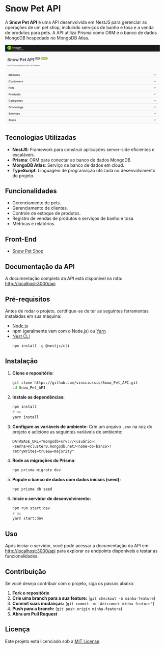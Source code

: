 # Snow Pet API

A **Snow Pet API** é uma API desenvolvida em NestJS para gerenciar as operações de um pet shop, incluindo serviços de banho e tosa e a venda de produtos para pets. A API utiliza Prisma como ORM e o banco de dados MongoDB hospedado no MongoDB Atlas.

![Imagem da API](public/screenshot.png)

## Tecnologias Utilizadas

- **NestJS**: Framework para construir aplicações server-side eficientes e escaláveis.
- **Prisma**: ORM para conectar ao banco de dados MongoDB.
- **MongoDB Atlas**: Serviço de banco de dados em cloud.
- **TypeScript**: Linguagem de programação utilizada no desenvolvimento do projeto.

## Funcionalidades

- Gerenciamento de pets.
- Gerenciamento de clientes.
- Controle de estoque de produtos.
- Registro de vendas de produtos e serviços de banho e tosa.
- Métricas e relatórios.

## Front-End

- [Snow Pet Shop](github.com/viniciussis/snow_pet)

## Documentação da API

A documentação completa da API está disponível na rota: [http://localhost:3000/api](http://localhost:3000/api)

## Pré-requisitos

Antes de rodar o projeto, certifique-se de ter as seguintes ferramentas instaladas em sua máquina:

- [Node.js](https://nodejs.org/en/download/)
- npm (geralmente vem com o Node.js) ou [Yarn](https://classic.yarnpkg.com/en/docs/install/)
- [Nest CLI](https://docs.nestjs.com/cli/overview)
  ```bash
  npm install -g @nestjs/cli
  ```

## Instalação

1. **Clone o repositório:**

   ```bash
   git clone https://github.com/viniciussis/Snow_Pet_API.git
   cd Snow_Pet_API
   ```

2. **Instale as dependências:**

   ```bash
   npm install
   # ou
   yarn install
   ```

3. **Configure as variáveis de ambiente:**
   Crie um arquivo `.env` na raiz do projeto e adicione as seguintes variáveis de ambiente:

   ```env
   DATABASE_URL="mongodb+srv://<usuário>:<senha>@cluster0.mongodb.net/<nome-do-banco>?retryWrites=true&w=majority"
   ```

4. **Rode as migrações do Prisma:**

   ```bash
   npx prisma migrate dev
   ```

5. **Popule o banco de dados com dados iniciais (seed):**

   ```bash
   npx prisma db seed
   ```

6. **Inicie o servidor de desenvolvimento:**
   ```bash
   npm run start:dev
   # ou
   yarn start:dev
   ```

## Uso

Após iniciar o servidor, você pode acessar a documentação da API em [http://localhost:3000/api](http://localhost:3000/api) para explorar os endpoints disponíveis e testar as funcionalidades.

## Contribuição

Se você deseja contribuir com o projeto, siga os passos abaixo:

1. **Fork o repositório**
2. **Crie uma branch para a sua feature:** (`git checkout -b minha-feature`)
3. **Commit suas mudanças:** (`git commit -m 'Adicionei minha feature'`)
4. **Push para a branch:** (`git push origin minha-feature`)
5. **Abra um Pull Request**

## Licença

Este projeto está licenciado sob a [MIT License](LICENSE).
